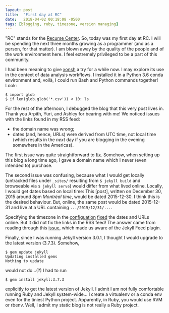 ```yaml
---
layout: post
title:  "First day at RC"
date:   2018-04-02 00:18:08 -0500
tags: [blogging, ruby, timezone, version managing]
---
```

"RC" stands for the [Recurse Center](https://www.recurse.com/). So, today was
my first day at RC. I will be spending the next three months growing as a
programmer (and as a person, for that matter). I am blown away by the quality
of the people and of the work environment here. I feel extremely privileged to
be a part of this community.

I had been meaning to give [xonsh](http://xon.sh/) a try for a while now. I may
explore its use in the context of data analysis workflows. I installed it in a
Python 3.6 conda environment and, voilà, I could run Bash and Python commands
together! Look:

    $ import glob
    $ if len(glob.glob('*.csv')) < 10: ls

For the rest of the afternoon, I debugged the blog that this very post lives
in. Thank you Arpith, Yuri, and Ashley for bearing with me! We noticed issues
with the links found in my RSS feed:

* the domain name was wrong;
* dates (and, hence, URLs) were derived from UTC time, not local time (which
results in the *next* day if you are blogging in the evening somewhere in the
Americas).

The first issue was quite straightforward to
[fix](https://github.com/mkcor/mkcor.github.io/commit/adf71935891fbab4e96b1a87d78516a1386cb811).
Somehow, when setting up this blog a long time ago, I gave a domain name which
I never (even intended to) purchase.

The second issue was confusing, because what I would get locally (untracked
files under `_sites/` resulting from `$ jekyll build` and browseable via
`$ jekyll serve`) would differ from what lived online. Locally, I would get
dates based on local time: This [post], written on December 30, 2015 around
8pm *Montréal time*, would be dated 2015-12-30. I think this is the desired
behaviour. But, online, the same post would be dated 2015-12-31 and live at a
URL containing `.../2015/12/31/...`.

Specifying the timezone in the [configuation](https://jekyllrb.com/docs/configuration/)
[fixed](https://github.com/mkcor/mkcor.github.io/commit/449dbda46ee42a8f7488241f9cf03491c680cef4)
the dates and URLs online. But it did not fix the links in the RSS feed! The
answer came from reading through this
[issue](https://github.com/mmistakes/minimal-mistakes/issues/417), which made
us aware of the Jekyll Feed plugin.

Finally, since I was running Jekyll version 3.0.1, I thought I would upgrade to
the latest version (3.7.3). Somehow,

    $ gem update jekyll
    Updating installed gems
    Nothing to update

would not do...(?) I had to run

    $ gem install jekyll:3.7.3

explicitly to get the latest version of Jekyll. I admit I am not fully
comfortable running Ruby and Jekyll system-wide... I create a virtualenv or a
conda env even for the tiniest Python project. Apparently, in Ruby, you would
use RVM or rbenv. Well, I admit my static blog is not really a Ruby project.
